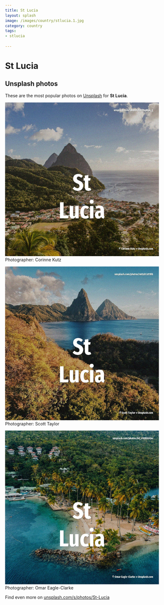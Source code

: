 ```yaml
---
title: St Lucia
layout: splash
image: /images/country/stlucia.1.jpg
category: country
tags:
- stlucia

---
```

# St Lucia



 
## Unsplash photos
These are the most popular photos on [Unsplash](https://unsplash.com) for **St Lucia**.
 
![St Lucia](/images/country/stlucia.1.jpg)
Photographer:  Corinne Kutz
 
![St Lucia](/images/country/stlucia.2.jpg)
Photographer:  Scott Taylor
 
![St Lucia](/images/country/stlucia.3.jpg)
Photographer:  Omar Eagle-Clarke
 
Find even more on [unsplash.com/s/photos/St-Lucia](https://unsplash.com/s/photos/St-Lucia)
 
